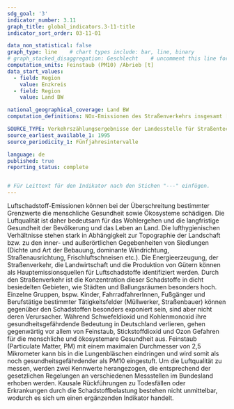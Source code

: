 ```yaml
---
sdg_goal: '3'
indicator_number: 3.11
graph_title: global_indicators.3-11-title 
indicator_sort_order: 03-11-01

data_non_statistical: false
graph_type: line    # chart types include: bar, line, binary
# graph_stacked_disaggregation: Geschlecht    # uncomment this line for stacked bars. eplace "Geschlecht" with the field of aggregation.
computation_units: Feinstaub (PM10) /Abrieb [t]
data_start_values:
  - field: Region
    value: Enzkreis
  - field: Region
    value: Land BW

national_geographical_coverage: Land BW
computation_definitions: NOx-Emissionen des Straßenverkehrs insgesamt [t]; Feinstaub-Emissionen des Straßenverkehrs (PM10) insgesamt [t]

SOURCE_TYPE: Verkehrszählungsergebnisse der Landesstelle für Straßentechnik Baden-Württemberg und eigene Modellrechnungen des Statistischen Landesamtes BW
source_earliest_available_1: 1995
source_periodicity_1: Fünfjahresintervalle

language: de   
published: true
reporting_status: complete


# Für Leittext für den Indikator nach den Stichen "---" einfügen.
---
```


Luftschadstoff-Emissionen können bei der Überschreitung bestimmter Grenzwerte die menschliche Gesundheit sowie Ökosysteme schädigen. Die Luftqualität ist daher bedeutsam für das Wohlergehen und die langfristige Gesundheit der Bevölkerung und das Leben an Land.
Die lufthygienischen Verhältnisse stehen stark in Abhängigkeit zur Topographie der Landschaft bzw. zu den inner- und außerörtlichen Gegebenheiten von Siedlungen (Dichte und Art der Bebauung, dominante Windrichtung, Straßenausrichtung, Frischluftschneisen etc.). Die Energieerzeugung, der Straßenverkehr, die Landwirtschaft und die Produktion von Gütern können als Hauptemissionsquellen für Luftschadstoffe identifiziert werden. Durch den Straßenverkehr ist die Konzentration dieser Schadstoffe in dicht besiedelten Gebieten, wie Städten und Ballungsräumen besonders hoch.
Einzelne Gruppen, bspw. Kinder, FahrradfahrerInnen, Fußgänger und Berufstätige bestimmter Tätigkeitsfelder (Müllwerker, Straßenbauer) können gegenüber den Schadstoffen besonders exponiert sein, sind aber nicht deren Verursacher.
Während Schwefeldioxid und Kohlenmonoxid ihre gesundheitsgefährdende Bedeutung in Deutschland verlieren, gehen gegenwärtig vor allem von Feinstaub, Stickstoffdioxid und Ozon Gefahren für die menschliche und ökosystemare Gesundheit aus.
Feinstaub (Particulate Matter, PM) mit einem maximalen Durchmesser von 2,5 Mikrometer kann bis in die Lungenbläschen eindringen und wird somit als noch gesundheitsgefährdender als PM10 eingestuft.
Um die Luftqualität zu messen, werden zwei Kennwerte herangezogen, die entsprechend der gesetzlichen Regelungen an verschiedenen Messstellen im Bundesland erhoben werden. Kausale Rückführungen zu Todesfällen oder Erkrankungen durch die Schadstoffbelastung bestehen nicht unmittelbar, wodurch es sich um einen ergänzenden Indikator handelt.